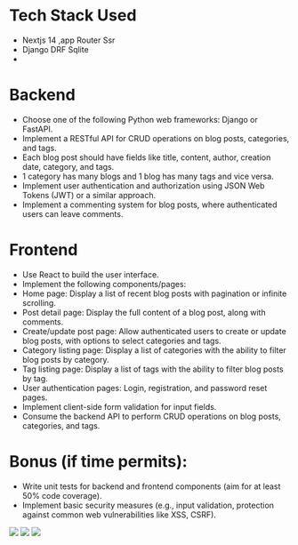 # Tech Stack Used
- Nextjs 14 ,app Router Ssr
- Django DRF Sqlite 
- 


# Backend

- Choose one of the following Python web frameworks: Django or FastAPI.
- Implement a RESTful API for CRUD operations on blog posts, categories, and tags.
- Each blog post should have fields like title, content, author, creation date, category, and tags.
- 1 category has many blogs and 1 blog has many tags and vice versa.
- Implement user authentication and authorization using JSON Web Tokens (JWT) or a similar approach.
- Implement a commenting system for blog posts, where authenticated users can leave comments.

# Frontend

- Use React to build the user interface.
- Implement the following components/pages:
- Home page: Display a list of recent blog posts with pagination or infinite scrolling.
- Post detail page: Display the full content of a blog post, along with comments.
- Create/update post page: Allow authenticated users to create or update blog posts, with options to select categories and tags.
- Category listing page: Display a list of categories with the ability to filter blog posts by category.
- Tag listing page: Display a list of tags with the ability to filter blog posts by tag.
- User authentication pages: Login, registration, and password reset pages.
- Implement client-side form validation for input fields.
- Consume the backend API to perform CRUD operations on blog posts, categories, and tags.

# Bonus (if time permits):

- Write unit tests for backend and frontend components (aim for at least 50% code coverage).
- Implement basic security measures (e.g., input validation, protection against common web vulnerabilities like XSS, CSRF).

<image src='/Screenshot 2024-04-28 051832.png'/>
<image src='/Screenshot 2024-04-28 051900.png'/>
<image src='/Screenshot 2024-04-28 051942.png'/>
